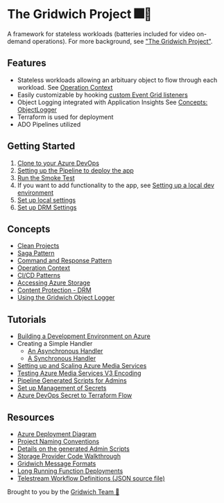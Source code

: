 # The Gridwich Project 🎆🥪

A framework for stateless workloads (batteries included for video on-demand operations).  For more background, see ["The Gridwich Project"](./docs/Concepts_The_Gridwich_Project.md).

## Features

* Stateless workloads allowing an arbituary object to flow through each workload. See [Operation Context](./docs/Concepts_Operation_Context.md)
* Easily customizable by hooking [custom Event Grid listeners](./docs/Concepts_Request_and_response_flow.md)
* Object Logging integrated with Application Insights See [Concepts: ObjectLogger](./docs/Concepts_ObjectLogger.md)
* Terraform is used for deployment
* ADO Pipelines utilized

## Getting Started

1. [Clone to your Azure DevOps](./docs/GettingStarted_Cloning_Azure_DevOps.md)
1. [Setting up the Pipeline to deploy the app](./docs/GettingStarted_Cloning_Azure_DevOps.md)
1. [Run the Smoke Test](./docs/Walkthrough_Testing_AMS_V3_Encoding.md)
1. If you want to add functionality to the app, see [Setting up a local dev environment](./docs/GettingStarted_Creating_New_Azure_Environment.md)
1. [Set up local settings](./docs/GettingStarted_Create_Local_Settings_json.md)
1. [Set up DRM Settings](./docs/GettingStarted_DRM_Settings.md)

## Concepts

* [Clean Projects](./docs/Concepts_Clean_Monolith.md)
* [Saga Pattern](./docs/Concepts_Sagas.md)
* [Command and Response Pattern](./docs/Concepts_Request_and_response_flow.md)
* [Operation Context](./docs/Concepts_Operation_Context.md)
* [CI/CD Patterns](./docs/Concepts_CICD_Principles.md)
* [Accessing Azure Storage](./docs/Concepts_Azure_Storage_Use.md)
* [Content Protection - DRM](./docs/Concepts_Content_Protection_DRM.md)
* [Using the Gridwich Object Logger](./docs/Concepts_ObjectLogger.md)

## Tutorials

* [Building a Development Environment on Azure](./docs/GettingStarted_Creating_New_Azure_Environment.md)
* Creating a Simple Handler
  * [An Asynchronous Handler](./docs/Walkthrough_Simple_Async_Handler.md)
  * [A Synchronous Handler](./docs/Walkthrough_Simple_Sync_Handler.md)
* [Setting up and Scaling Azure Media Services](./docs/Walkthrough_Azure_Media_Services_Setup_and_Scaling.md)
* [Testing Azure Media Services V3 Encoding](./docs/Walkthrough_Testing_AMS_V3_Encoding.md)
* [Pipeline Generated Scripts for Admins](./docs/Walkthrough_Pipeline_Generated_Scripts_For_Admins.md)
* [Set up Management of Secrets](./docs/Walkthrough_Instructions_for_a_Secret_Manager_to_maintain_all_secret_types.md)
* [Azure DevOps Secret to Terraform Flow](./docs/Walkthrough_Pipeline_Variable_Group_Variable_To_Terraform_Flow.md)

## Resources

* [Azure Deployment Diagram](./docs/Resources_Azure_Deployment_Diagram.md)
* [Project Naming Conventions](./docs/Resources_Project_Naming_Conventions.md)
* [Details on the generated Admin Scripts](./docs/Walkthrough_Pipeline_Generated_Scripts_For_Admins.md)
* [Storage Provider Code Walkthrough](./docs/Concepts_Azure_Storage_Use.md)
* [Gridwich Message Formats](./docs/Resources_Message_Formats.md)
* [Long Running Function Deployments](./docs/Concepts_Deploying_Long_Running_Functions.md)
* [Telestream Workflow Definitions (JSON source file)](./docs/Resources_Telestream_Workflow_Definitions.json)

Brought to you by the [Gridwich Team 🥪](./docs/Concepts_The_Gridwich_Project.md#theteam)
